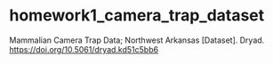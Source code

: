 # homework1_camera_trap_dataset
Mammalian Camera Trap Data; Northwest Arkansas [Dataset]. Dryad. https://doi.org/10.5061/dryad.kd51c5bb6
